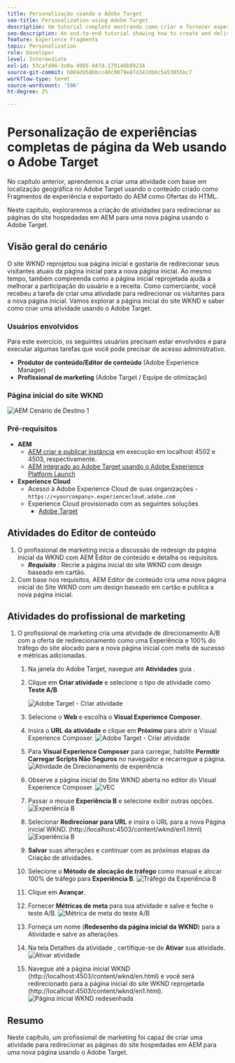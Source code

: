 ```yaml
---
title: Personalização usando o Adobe Target
seo-title: Personalization using Adobe Target
description: Um tutorial completo mostrando como criar e fornecer experiência personalizada usando o Adobe Target.
seo-description: An end-to-end tutorial showing how to create and deliver personalized experience using Adobe Target.
feature: Experience Fragments
topic: Personalization
role: Developer
level: Intermediate
exl-id: 53cafd06-3a0a-4995-947d-179146b89234
source-git-commit: b069d958bbcc40c0079e87d342db6c5e53055bc7
workflow-type: tm+mt
source-wordcount: '586'
ht-degree: 2%

---
```


# Personalização de experiências completas de página da Web usando o Adobe Target

No capítulo anterior, aprendemos a criar uma atividade com base em localização geográfica no Adobe Target usando o conteúdo criado como Fragmentos de experiência e exportado do AEM como Ofertas do HTML.

Neste capítulo, exploraremos a criação de atividades para redirecionar as páginas do site hospedadas em AEM para uma nova página usando o Adobe Target.

## Visão geral do cenário

O site WKND reprojetou sua página inicial e gostaria de redirecionar seus visitantes atuais da página inicial para a nova página inicial. Ao mesmo tempo, também compreenda como a página inicial reprojetada ajuda a melhorar a participação do usuário e a receita. Como comerciante, você recebeu a tarefa de criar uma atividade para redirecionar os visitantes para a nova página inicial. Vamos explorar a página inicial do site WKND e saber como criar uma atividade usando o Adobe Target.

### Usuários envolvidos

Para este exercício, os seguintes usuários precisam estar envolvidos e para executar algumas tarefas que você pode precisar de acesso administrativo.

* **Produtor de conteúdo/Editor de conteúdo** (Adobe Experience Manager)
* **Profissional de marketing** (Adobe Target / Equipe de otimização)

### Página inicial do site WKND

![AEM Cenário de Destino 1](assets/personalization-use-case-2/aem-target-use-case-2.png)

### Pré-requisitos

* **AEM**
   * [AEM criar e publicar instância](./implementation.md#getting-aem) em execução em localhost 4502 e 4503, respectivamente.
   * [AEM integrado ao Adobe Target usando o Adobe Experience Platform Launch](./using-launch-adobe-io.md#aem-target-using-launch-by-adobe)
* **Experience Cloud**
   * Acesso à Adobe Experience Cloud de suas organizações - `https://<yourcompany>.experiencecloud.adobe.com`
   * Experience Cloud provisionado com as seguintes soluções
      * [Adobe Target](https://experiencecloud.adobe.com)

## Atividades do Editor de conteúdo

1. O profissional de marketing inicia a discussão de redesign da página inicial da WKND com AEM Editor de conteúdo e detalha os requisitos.
   * ***Requisito*** : Recrie a página inicial do site WKND com design baseado em cartão.
2. Com base nos requisitos, AEM Editor de conteúdo cria uma nova página inicial do Site WKND com um design baseado em cartão e publica a nova página inicial.

## Atividades do profissional de marketing

1. O profissional de marketing cria uma atividade de direcionamento A/B com a oferta de redirecionamento como uma Experiência e 100% do tráfego do site alocado para a nova página inicial com meta de sucesso e métricas adicionadas.
   1. Na janela do Adobe Target, navegue até **Atividades** guia .
   2. Clique em **Criar atividade** e selecione o tipo de atividade como **Teste A/B**

      ![Adobe Target - Criar atividade](assets/personalization-use-case-2/create-ab-activity.png)
   3. Selecione o **Web** e escolha o **Visual Experience Composer**.
   4. Insira o **URL da atividade** e clique em **Próximo** para abrir o Visual Experience Composer.
      ![Adobe Target - Criar atividade](assets/personalization-use-case-2/create-activity-ab-name.png)
   5. Para **Visual Experience Composer** para carregar, habilite **Permitir Carregar Scripts Não Seguros** no navegador e recarregue a página.
      ![Atividade de Direcionamento de experiência](assets/personalization-use-case-1/load-unsafe-scripts.png)
   6. Observe a página inicial do Site WKND aberta no editor do Visual Experience Composer.
      ![VEC](assets/personalization-use-case-2/vec.png)
   7. Passar o mouse **Experiência B** e selecione exibir outras opções.
      ![Experiência B](assets/personalization-use-case-2/redirect-url.png)
   8. Selecionar **Redirecionar para URL** e insira o URL para a nova Página inicial WKND. (http://localhost:4503/content/wknd/en1.html)
      ![Experiência B](assets/personalization-use-case-2/redirect-url-2.png)
   9. **Salvar** suas alterações e continuar com as próximas etapas da Criação de atividades.
   10. Selecione o **Método de alocação de tráfego** como manual e alocar 100% de tráfego para **Experiência B**.
      ![Tráfego da Experiência B](assets/personalization-use-case-2/traffic.png)
   11. Clique em **Avançar**.
   12. Fornecer **Métricas de meta** para sua atividade e salve e feche o teste A/B.
      ![Métrica de meta do teste A/B](assets/personalization-use-case-2/goal-metric.png)
   13. Forneça um nome (**Redesenho da página inicial da WKND**) para a Atividade e salve as alterações.
   14. Na tela Detalhes da atividade , certifique-se de **Ativar** sua atividade.
      ![Ativar atividade](assets/personalization-use-case-2/ab-activate.png)
   15. Navegue até a página inicial WKND (http://localhost:4503/content/wknd/en.html) e você será redirecionado para a página inicial do site WKND reprojetada (http://localhost:4503/content/wknd/en1.html).
      ![Página inicial WKND redesenhada](assets/personalization-use-case-2/WKND-home-page-redesign.png)

## Resumo

Neste capítulo, um profissional de marketing foi capaz de criar uma atividade para redirecionar as páginas do site hospedadas em AEM para uma nova página usando o Adobe Target.
